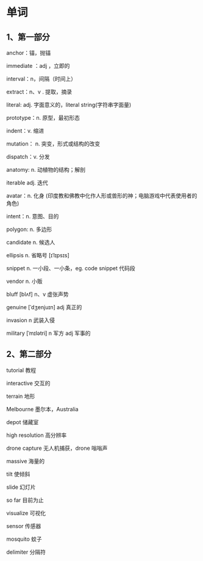 # 单词

## 1、第一部分

anchor：锚，抛锚

immediate ：adj ，立即的

interval：n，间隔（时间上）

extract：n、v . 提取，摘录

literal: adj. 字面意义的，literal string(字符串字面量)

prototype：n. 原型，最初形态

indent：v. 缩进

mutation： n. 突变，形式或结构的改变

dispatch：v. 分发

anatomy: n. 动植物的结构；解剖

iterable adj. 迭代

avatar：n. 化身 (印度教和佛教中化作人形或兽形的神；电脑游戏中代表使用者的 角色)

intent：n. 意图、目的

polygon: n. 多边形

candidate n. 候选人

ellipsis n. 省略号 [ɪˈlɪpsɪs]

snippet n. 一小段、一小条，eg. code snippet 代码段

vendor n. 小贩

bluff [blʌf] n、v 虚张声势

genuine [ˈdʒenjuɪn] adj 真正的

invasion n 武装入侵

military [ˈmɪlətri] n 军方 adj 军事的

## 2、第二部分

tutorial 教程

interactive 交互的

terrain 地形

Melbourne 墨尔本，Australia

depot 储藏室

high resolution 高分辨率

drone capture 无人机捕获，drone 嗡嗡声

massive 海量的

tilt 使倾斜

slide 幻灯片

so far 目前为止

visualize 可视化

sensor 传感器

mosquito 蚊子

delimiter 分隔符
